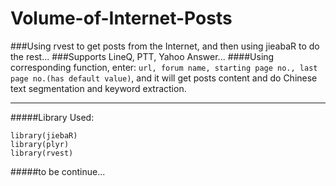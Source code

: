# Volume-of-Internet-Posts
###Using rvest to get posts from the Internet, and then using jieabaR to do the rest...
###Supports LineQ, PTT, Yahoo Answer...
####Using corresponding function, enter:  ```url, forum name, starting page no., last page no.(has default value)```, and it will get posts content and do Chinese text segmentation and keyword extraction.
***

#####Library Used:
```
library(jiebaR)
library(plyr)
library(rvest)
```


#####to be continue...
